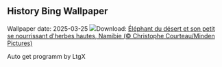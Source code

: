 ## History Bing Wallpaper
Wallpaper date: 2025-03-25
![](https://www.bing.com/th?id=OHR.ElephantGrass_FR-CA8064485353_UHD.jpg&w=1000)Download: [Éléphant du désert et son petit se nourrissant d'herbes hautes, Namibie (© Christophe Courteau/Minden Pictures)](https://www.bing.com/th?id=OHR.ElephantGrass_FR-CA8064485353_UHD.jpg)

Auto get programm by LtgX
